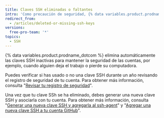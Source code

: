 ```yaml
---
title: Claves SSH eliminadas o faltantes
intro: 'Como precaución de seguridad, {% data variables.product.prodname_dotcom %} elimina automáticamente las claves SSH que no se han usado durante un año.'
redirect_from:
  - /articles/deleted-or-missing-ssh-keys
versions:
  free-pro-team: '*'
topics:
  - SSH
---
```


{% data variables.product.prodname_dotcom %} elimina automáticamente las claves SSH inactivas para mantener la seguridad de las cuentas, por ejemplo, cuando alguien deja el trabajo o pierde su computadora.

Puedes verificar si has usado o no una clave SSH durante un año revisando el registro de seguridad de tu cuenta. Para obtener más información, consulta "[Revisar tu registro de seguridad](/articles/reviewing-your-security-log/)".

Una vez que tu clave SSh se ha eliminado, debes generar una nueva clave SSH y asociarla con tu cuenta. Para obtener más información, consulta "[Generar una nueva clave SSH y agregarla al ssh-agent](/articles/generating-a-new-ssh-key-and-adding-it-to-the-ssh-agent/)" y "[Agregar una nueva clave SSH a tu cuenta GitHub](/articles/adding-a-new-ssh-key-to-your-github-account/)".
